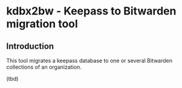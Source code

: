 # kdbx2bw - Keepass to Bitwarden migration tool

## Introduction

This tool migrates a keepass database to one or several Bitwarden collections of an organization.

(tbd)
